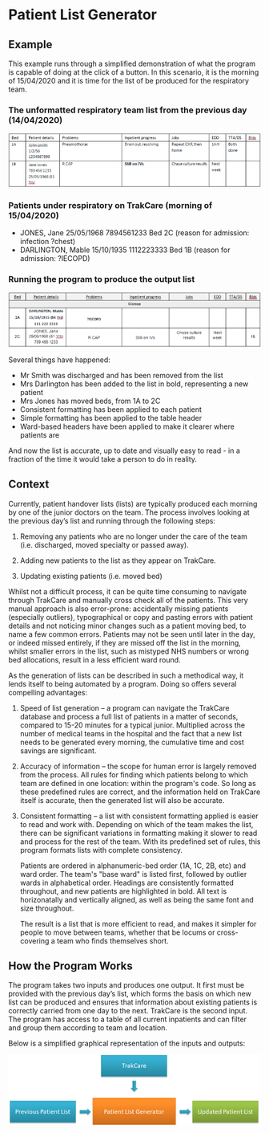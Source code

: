 # Patient List Generator

## Example

This example runs through a simplified demonstration of what the program is capable of doing at the click of a button. In this scenario, it is the morning of 15/04/2020 and it is time for the list of be produced for the respiratory team.

### The unformatted respiratory team list from the previous day (14/04/2020)

![Unformatted input list](https://github.com/mfreeborn/patient-list-generator/blob/master/images/unformatted-list-example.png?raw=true)

### Patients under respiratory on TrakCare (morning of 15/04/2020)

- JONES, Jane 25/05/1968 7894561233 Bed 2C (reason for admission: infection ?chest)
- DARLINGTON, Mable 15/10/1935 1112223333 Bed 1B (reason for admission: ?IECOPD)

### Running the program to produce the output list

![Formatted and updated output list](https://github.com/mfreeborn/patient-list-generator/blob/master/images/formatted-list-example.png?raw=true)

Several things have happened:

- Mr Smith was discharged and has been removed from the list
- Mrs Darlington has been added to the list in bold, representing a new patient
- Mrs Jones has moved beds, from 1A to 2C
- Consistent formatting has been applied to each patient
- Simple formatting has been applied to the table header
- Ward-based headers have been applied to make it clearer where patients are

And now the list is accurate, up to date and visually easy to read - in a fraction of the time it would take a person to do in reality.

## Context

Currently, patient handover lists (lists) are typically produced each morning by one of the junior doctors on the team. The process involves looking at the previous day’s list and running through the following steps:

1. Removing any patients who are no longer under the care of the team (i.e. discharged, moved specialty or passed away).

2. Adding new patients to the list as they appear on TrakCare.

3. Updating existing patients (i.e. moved bed)

Whilst not a difficult process, it can be quite time consuming to navigate through TrakCare and manually cross check all of the patients. This very manual approach is also error-prone: accidentally missing patients (especially outliers), typographical or copy and pasting errors with patient details and not noticing minor changes such as a patient moving bed, to name a few common errors. Patients may not be seen until later in the day, or indeed missed entirely, if they are missed off the list in the morning, whilst smaller errors in the list, such as mistyped NHS numbers or wrong bed allocations, result in a less efficient ward round.

As the generation of lists can be described in such a methodical way, it lends itself to being automated by a program. Doing so offers several compelling advantages:

1. Speed of list generation – a program can navigate the TrakCare database and process a full list of patients in a matter of seconds, compared to 15-20 minutes for a typical junior. Multiplied across the number of medical teams in the hospital and the fact that a new list needs to be generated every morning, the cumulative time and cost savings are significant.

2. Accuracy of information – the scope for human error is largely removed from the process. All rules for finding which patients belong to which team are defined in one location: within the program's code. So long as these predefined rules are correct, and the information held on TrakCare itself is accurate, then the generated list will also be accurate.

3. Consistent formatting – a list with consistent formatting applied is easier to read and work with. Depending on which of the team makes the list, there can be significant variations in formatting making it slower to read and process for the rest of the team. With its predefined set of rules, this program formats lists with complete consistency.

   Patients are ordered in alphanumeric-bed order (1A, 1C, 2B, etc) and ward order. The team's "base ward" is listed first, followed by outlier wards in alphabetical order. Headings are consistently formatted throughout, and new patients are highlighted in bold. All text is horizonatally and vertically aligned, as well as being the same font and size throughout.

   The result is a list that is more efficient to read, and makes it simpler for people to move between teams, whether that be locums or cross-covering a team who finds themselves short.

## How the Program Works

The program takes two inputs and produces one output. It first must be provided with the previous day’s list, which forms the basis on which new list can be produced and ensures that information about existing patients is correctly carried from one day to the next. TrakCare is the second input. The program has access to a table of all current inpatients and can filter and group them according to team and location.

Below is a simplified graphical representation of the inputs and outputs:

![Flow](https://github.com/mfreeborn/patient-list-generator/blob/master/images/patient-list-flow.png?raw=true)
